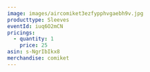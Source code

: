 ```yaml
---
image: images/aircomiket3ezfypphvgaebh9v.jpg
producttype: Sleeves
eventId: iuq6O2mCN
pricings:
  - quantity: 1
    price: 25
asin: s-NgrIbIkx8
merchandise: comiket
---
```

